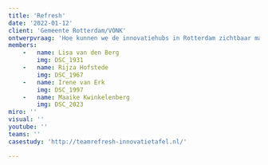 ```yaml
---
title: 'Refresh'
date: '2022-01-12'
client: 'Gemeente Rotterdam/VONK'
ontwerpvraag: 'Hoe kunnen we de innovatiehubs in Rotterdam zichtbaar maken voor innovatieve ondernemers en de drempel verlagen om hun innovatienetwerk uit te breiden?'
members:
    -   name: Lisa van den Berg
        img: DSC_1931
    -   name: Rijza	Hofstede
        img: DSC_1967
    -   name: Irene	van Erk
        img: DSC_1997
    -   name: Maaike Kwinkelenberg
        img: DSC_2023
miro: ''
visual: ''
youtube: ''
teams: ''
casestudy: 'http://teamrefresh-innovatietafel.nl/'

---
```



 

